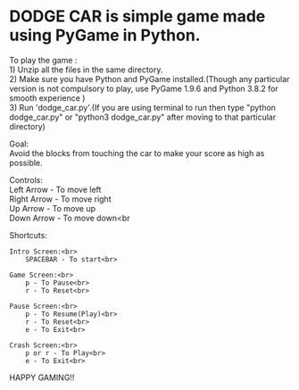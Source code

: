 # DODGE CAR is simple game made using PyGame in Python.


To play the game :<br>
    1) Unzip all the files in the same directory.<br>
    2) Make sure you have Python and PyGame installed.(Though any particular version is not compulsory to play, use PyGame 1.9.6 and Python 3.8.2 for smooth experience )<br>
    3) Run 'dodge_car.py'.(If you are using terminal to run then type "python dodge_car.py" or "python3 dodge_car.py" after moving to that particular directory)<br>

Goal:<br>
    Avoid the blocks from touching the car to make your score as high as possible.<br>

Controls:<br>
    Left Arrow - To move left<br>
    Right Arrow - To move right<br>
    Up Arrow - To move up<br>
    Down Arrow - To move down<br

Shortcuts:<br>

    Intro Screen:<br>
        SPACEBAR - To start<br>

    Game Screen:<br>
        p - To Pause<br>
        r - To Reset<br>

    Pause Screen:<br>
        p - To Resume(Play)<br>
        r - To Reset<br>
        e - To Exit<br>

    Crash Screen:<br>
        p or r - To Play<br>
        e - To Exit<br>

HAPPY GAMING!!<br>
